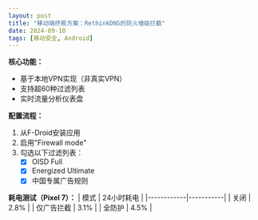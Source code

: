 ```yaml
---
layout: post
title: "移动端终极方案：RethinkDNS的防火墙级拦截"
date: 2024-09-10
tags: [移动安全, Android]
---
```

**核心功能：**
- 基于本地VPN实现（非真实VPN）
- 支持超60种过滤列表
- 实时流量分析仪表盘

**配置流程：**
1. 从F-Droid安装应用
2. 启用"Firewall mode"
3. 勾选以下过滤列表：
   - [x] OISD Full
   - [x] Energized Ultimate
   - [x] 中国专属广告规则

**耗电测试（Pixel 7）：**
| 模式       | 24小时耗电 |
|------------|-----------|
| 关闭       | 2.8%      |
| 仅广告拦截 | 3.1%      |
| 全防护     | 4.5%      |